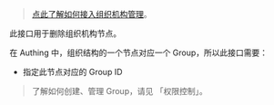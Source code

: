 > [点此了解如何接入组织机构管理](https://docs.authing.cn/authing/authorization/intergrate-organization-structure)。

此接口用于删除组织机构节点。

在 Authing 中，组织结构的一个节点对应一个 Group，所以此接口需要：
- 指定此节点对应的 Group ID

> 了解如何创建、管理 Group，请见 「权限控制」。